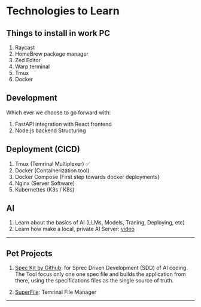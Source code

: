 # Technologies to Learn

## Things to install in work PC

1. Raycast
2. HomeBrew package manager
3. Zed Editor
4. Warp terminal
5. Tmux
6. Docker

## Development

Which ever we choose to go forward with:
1. FastAPI integration with React frontend
2. Node.js backend Structuring

## Deployment (CICD)

1. Tmux (Temrinal Multiplexer) ✅
2. Docker (Containerization tool)
2. Docker Compose (First step towards docker deployments)
3. Nginx (Server Software)
3. Kubernettes (K3s / K8s)

## AI

1. Learn about the basics of AI (LLMs, Models, Traning, Deploying, etc)
2. Learn how make a local, private AI Server: [video](https://www.youtube.com/watch?v=Wjrdr0NU4Sk)

---

## Pet Projects
1. [Spec Kit by Github](https://www.youtube.com/watch?v=em3vIT9aUsg): for Sprec Driven Development (SDD) of AI coding. The Tool focus only one one spec file and builds the application from there, using the specifications files as the single source of truth.

3. [SuperFile](https://github.com/yorukot/superfile): Temrinal File Manager

---
